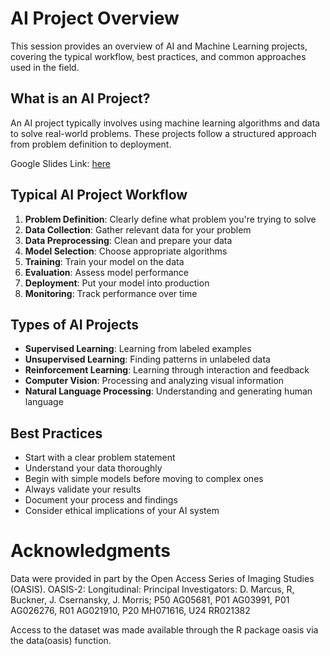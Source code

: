 # AI Project Overview

This session provides an overview of AI and Machine Learning projects, covering the typical workflow, best practices, and common approaches used in the field.
## What is an AI Project?

An AI project typically involves using machine learning algorithms and data to solve real-world problems. These projects follow a structured approach from problem definition to deployment.

Google Slides Link: [here](https://docs.google.com/presentation/d/1yAHYrHY--Jr2gGKuypxrVLsqWnoZop4jxuIFiBfvj_E/edit?usp=sharing)
## Typical AI Project Workflow

1. **Problem Definition**: Clearly define what problem you're trying to solve
2. **Data Collection**: Gather relevant data for your problem
3. **Data Preprocessing**: Clean and prepare your data
4. **Model Selection**: Choose appropriate algorithms
5. **Training**: Train your model on the data
6. **Evaluation**: Assess model performance
7. **Deployment**: Put your model into production
8. **Monitoring**: Track performance over time
## Types of AI Projects

- **Supervised Learning**: Learning from labeled examples
- **Unsupervised Learning**: Finding patterns in unlabeled data
- **Reinforcement Learning**: Learning through interaction and feedback
- **Computer Vision**: Processing and analyzing visual information
- **Natural Language Processing**: Understanding and generating human language
## Best Practices

- Start with a clear problem statement
- Understand your data thoroughly
- Begin with simple models before moving to complex ones
- Always validate your results
- Document your process and findings
- Consider ethical implications of your AI system
# Acknowledgments
Data were provided in part by the Open Access Series of Imaging Studies (OASIS).
OASIS-2: Longitudinal: Principal Investigators: D. Marcus, R, Buckner, J. Csernansky, J. Morris; P50 AG05681, P01 AG03991, P01 AG026276, R01 AG021910, P20 MH071616, U24 RR021382

Access to the dataset was made available through the R package oasis via the data(oasis) function.
